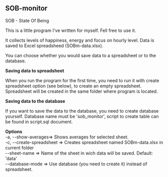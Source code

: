 ## SOB-monitor

SOB - State Of Being

This is a little program I've written for myself. Fell free to use it.

It collects levels of happiness, energy and focus on hourly level. Data is saved to Excel spreadsheed (SOBm-data.xlsx).

You can choose whether you would save data to a spreadsheet or to the database.

<b>Saving data to spreadsheet</b>

When you run the program for the first time, you need to run it with create spreadsheet option (see below), to create an empty spreadsheet. Spreadsheet will be created in the same folder where program is located.

<b>Saving data to the database</b>

If you want to save the data to the database, you need to create database yourself. Database name must be 'sob_monitor', script to create table can be found in script.sql document.

<b>Options</b><br>
  -a, --show-averages=> Shows averages for selected sheet.<br>
  -c, --create-spreadsheet => Creates spreadsheet named SOBm-data.xlsx in current folder<br>
  --sheet-name => Name of the sheet in wich data will be saved. Default: 'data'<br>
  --database-mode => Use database (you need to create it) instead of spreadsheet.
  
  
